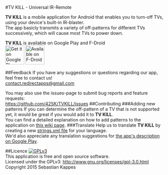 #TV KILL - Universal IR-Remote

**TV KILL** is a mobile application for Android that enables you to turn-off TVs, using your device's built-in IR-blaster.  
The app basicly transmits a variety of off-patterns for different TVs successively, which will cause most TVs to power down.

**TV KILL** is available on Google Play and F-Droid  
<a href="https://play.google.com/store/apps/details?id=com.redirectapps.tvkill&utm_source=global_co&utm_medium=prtnr&utm_content=Mar2515&utm_campaign=PartBadge&pcampaignid=MKT-Other-global-all-co-prtnr-py-PartBadge-Mar2515-1"><img alt="Get it on Google Play" src="https://play.google.com/intl/en_us/badges/images/generic/en-play-badge.png" height=60px/></a>
<a href="https://f-droid.org/repository/browse/?fdid=com.redirectapps.tvkill"><img alt="Available on F-Droid" src="https://f-droid.org/wiki/images/f/ff/F-Droid-button_available-on_bigger.png" height=60px/></a>

##Feedback
If you have any suggestions or questions regarding our app, feel free to contact us!  
contact.redirectapps@gmail.com

You may also use the issues-page to submit bug reports and feature requests:  
https://github.com/42SK/TVKILL/issues
##Contributing
###Adding new patterns
If you can determine the off-pattern of a TV that is not supported yet, it would be great if you would add it to **TV KILL**.  
You can find a detailed explanation on how to add patterns to the application on [this wiki page](https://github.com/42SK/TVKILL/wiki/How-to-add-IR-patterns-to-TV-KILL).
###Translate
Help us to translate **TV KILL** by creating a new [strings.xml file](https://github.com/42SK/TVKILL/blob/master/app/src/main/res/values/strings.xml) for your language.  
We'd also appreciate any translation suggestions for [the app's description on Google Play](https://play.google.com/store/apps/details?id=com.redirectapps.tvkill).

##Licence
[![GPLv3](https://gnu.org/graphics/gplv3-127x51.png)](https://www.gnu.org/licenses/gpl-3.0.html)  
This application is free and open source software.  
Licensed under the GPLv3: http://www.gnu.org/licenses/gpl-3.0.html  
Copyright 2015 Sebastian Kappes
